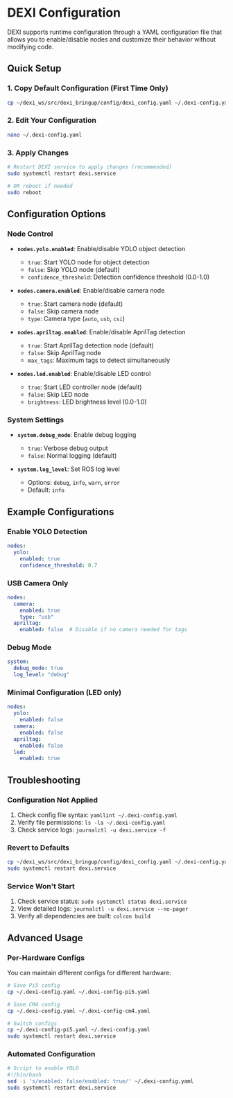 # DEXI Configuration

DEXI supports runtime configuration through a YAML configuration file that allows you to enable/disable nodes and customize their behavior without modifying code.

## Quick Setup

### 1. Copy Default Configuration (First Time Only)
```bash
cp ~/dexi_ws/src/dexi_bringup/config/dexi_config.yaml ~/.dexi-config.yaml
```

### 2. Edit Your Configuration
```bash
nano ~/.dexi-config.yaml
```

### 3. Apply Changes
```bash
# Restart DEXI service to apply changes (recommended)
sudo systemctl restart dexi.service

# OR reboot if needed
sudo reboot
```

## Configuration Options

### Node Control
- **`nodes.yolo.enabled`**: Enable/disable YOLO object detection
  - `true`: Start YOLO node for object detection
  - `false`: Skip YOLO node (default)
  - `confidence_threshold`: Detection confidence threshold (0.0-1.0)

- **`nodes.camera.enabled`**: Enable/disable camera node
  - `true`: Start camera node (default)
  - `false`: Skip camera node
  - `type`: Camera type (`auto`, `usb`, `csi`)

- **`nodes.apriltag.enabled`**: Enable/disable AprilTag detection
  - `true`: Start AprilTag detection node (default)
  - `false`: Skip AprilTag node
  - `max_tags`: Maximum tags to detect simultaneously

- **`nodes.led.enabled`**: Enable/disable LED control
  - `true`: Start LED controller node (default)
  - `false`: Skip LED node
  - `brightness`: LED brightness level (0.0-1.0)

### System Settings
- **`system.debug_mode`**: Enable debug logging
  - `true`: Verbose debug output
  - `false`: Normal logging (default)

- **`system.log_level`**: Set ROS log level
  - Options: `debug`, `info`, `warn`, `error`
  - Default: `info`

## Example Configurations

### Enable YOLO Detection
```yaml
nodes:
  yolo:
    enabled: true
    confidence_threshold: 0.7
```

### USB Camera Only
```yaml
nodes:
  camera:
    enabled: true
    type: "usb"
  apriltag:
    enabled: false  # Disable if no camera needed for tags
```

### Debug Mode
```yaml
system:
  debug_mode: true
  log_level: "debug"
```

### Minimal Configuration (LED only)
```yaml
nodes:
  yolo:
    enabled: false
  camera:
    enabled: false
  apriltag:
    enabled: false
  led:
    enabled: true
```

## Troubleshooting

### Configuration Not Applied
1. Check config file syntax: `yamllint ~/.dexi-config.yaml`
2. Verify file permissions: `ls -la ~/.dexi-config.yaml`
3. Check service logs: `journalctl -u dexi.service -f`

### Revert to Defaults
```bash
cp ~/dexi_ws/src/dexi_bringup/config/dexi_config.yaml ~/.dexi-config.yaml
sudo systemctl restart dexi.service
```

### Service Won't Start
1. Check service status: `sudo systemctl status dexi.service`
2. View detailed logs: `journalctl -u dexi.service --no-pager`
3. Verify all dependencies are built: `colcon build`

## Advanced Usage

### Per-Hardware Configs
You can maintain different configs for different hardware:
```bash
# Save Pi5 config
cp ~/.dexi-config.yaml ~/.dexi-config-pi5.yaml

# Save CM4 config  
cp ~/.dexi-config.yaml ~/.dexi-config-cm4.yaml

# Switch configs
cp ~/.dexi-config-pi5.yaml ~/.dexi-config.yaml
sudo systemctl restart dexi.service
```

### Automated Configuration
```bash
# Script to enable YOLO
#!/bin/bash
sed -i 's/enabled: false/enabled: true/' ~/.dexi-config.yaml
sudo systemctl restart dexi.service
```